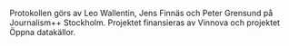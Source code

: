 Protokollen görs av Leo Wallentin, Jens Finnäs och Peter Grensund på Journalism++ Stockholm. Projektet finansieras av Vinnova och projektet Öppna datakällor.
